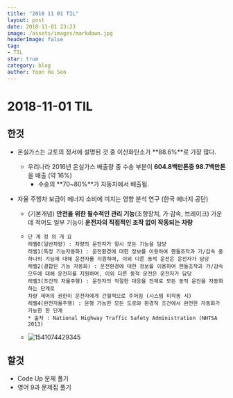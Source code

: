 ```yaml
---
title: "2018 11 01 TIL"
layout: post
date: 2018-11-01 23:23
image: /assets/images/markdown.jpg
headerImage: false
tag:
- TIL
star: true
category: blog
author: Yoon Ha Seo
---
```


# 2018-11-01 TIL

## 한것

- 온실가스는 교토의 정서에 설명된 것 중 이산화탄소가 **88.6%**로 가장 많다.
  - 우리나라 2016년 온실가스 배출량 중 수송 부분이 **604.8백만톤중 98.7백만톤**을 배출 (약 16%)
    - 수송의 **70~80%**가 자동차에서 배출됨.

- 자율 주행차 보급이 에너지 소비에 미치는 영향 분석 연구  (한국 에너지 공단)

  - (기본개념) **안전을 위한 필수적인 관리 기능**(조향장치, 가·감속, 브레이크) 가운데 적어도 일부 기능이 **운전자의 직접적인 조작 없이 작동되는 차량**

  - ```
    단 계 정 의 개 요
    레벨0(일반차량) : 차량의 운전자가 항시 모든 기능을 담당
    레벨1(특정 기능자동화) : 운전환경에 대한 정보를 이용하여 핸들조작과 가/감속 중 하나의 기능에 대해 운전자를 지원하며, 이외 다른 동적 운전은 운전자가 담당
    레벨2(결합된 기능 자동화) : 운전환경에 대한 정보를 이용하여 핸들조작과 가/감속 모두에 대해 운전자를 지원하며, 이외 다른 동적 운전은 운전자가 담당
    레벨3(조건적 자율주행) : 운전자의 적절한 대응을 전제로 모든 동적 운전을 자동화하는 단계로
    차량 제어의 권한이 운전자에게 간헐적으로 주어짐 (시스템 미작동 시)
    레벨4(완전자율주행) : 운행 가능한 모든 도로와 환경적 조건에서 완전한 자동화가 가능한 한 단계
    * 출처 : National Highway Traffic Safety Administration (NHTSA 2013)
    ```

  - ![1541074429345](C:\Users\HaHorse\AppData\Roaming\Typora\typora-user-images\1541074429345.png)

## 할것

- Code Up 문제 풀기
- 영어 9과 문제집 풀기